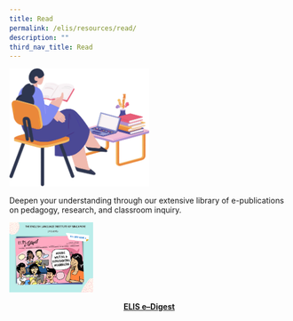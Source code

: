 ```yaml
---
title: Read
permalink: /elis/resources/read/
description: ""
third_nav_title: Read
---
```

<img src="/images/read__banner.png" 
     style="width:50%">
		 
Deepen your understanding through our extensive library of e-publications on pedagogy, research, and classroom inquiry.


<p><a href="https://staging.d1wti0p44mqune.amplifyapp.com/elis/resources/read/elis-e-digest-new/">
<img src="/images/elis-e-digest-social-media-poster-(issue-3).png" style="width:30%">
<center><b>ELIS e–Digest</b></center>
</a></p>

